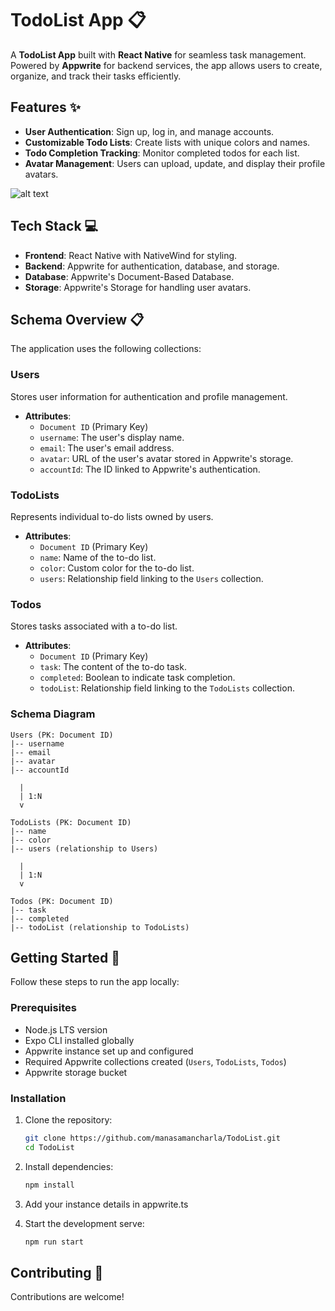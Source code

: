 # TodoList App 📋

A **TodoList App** built with **React Native** for seamless task management. Powered by **Appwrite** for backend services, the app allows users to create, organize, and track their tasks efficiently.

## Features ✨

- **User Authentication**: Sign up, log in, and manage accounts.
- **Customizable Todo Lists**: Create lists with unique colors and names.
- **Todo Completion Tracking**: Monitor completed todos for each list.
- **Avatar Management**: Users can upload, update, and display their profile avatars.

![alt text](https://github.com/manasamancharla/TodoList/assets/readme/screen1.jpg)

## Tech Stack 💻

- **Frontend**: React Native with NativeWind for styling.
- **Backend**: Appwrite for authentication, database, and storage.
- **Database**: Appwrite's Document-Based Database.
- **Storage**: Appwrite's Storage for handling user avatars.

## Schema Overview 📋

The application uses the following collections:

### **Users**

Stores user information for authentication and profile management.

- **Attributes**:
  - `Document ID` (Primary Key)
  - `username`: The user's display name.
  - `email`: The user's email address.
  - `avatar`: URL of the user's avatar stored in Appwrite's storage.
  - `accountId`: The ID linked to Appwrite's authentication.

### **TodoLists**

Represents individual to-do lists owned by users.

- **Attributes**:
  - `Document ID` (Primary Key)
  - `name`: Name of the to-do list.
  - `color`: Custom color for the to-do list.
  - `users`: Relationship field linking to the `Users` collection.

### **Todos**

Stores tasks associated with a to-do list.

- **Attributes**:
  - `Document ID` (Primary Key)
  - `task`: The content of the to-do task.
  - `completed`: Boolean to indicate task completion.
  - `todoList`: Relationship field linking to the `TodoLists` collection.

### Schema Diagram

```plaintext
Users (PK: Document ID)
|-- username
|-- email
|-- avatar
|-- accountId

  |
  | 1:N
  v

TodoLists (PK: Document ID)
|-- name
|-- color
|-- users (relationship to Users)

  |
  | 1:N
  v

Todos (PK: Document ID)
|-- task
|-- completed
|-- todoList (relationship to TodoLists)
```

## Getting Started 🚀

Follow these steps to run the app locally:

### Prerequisites

- Node.js LTS version
- Expo CLI installed globally
- Appwrite instance set up and configured
- Required Appwrite collections created (`Users`, `TodoLists`, `Todos`)
- Appwrite storage bucket

### Installation

1. Clone the repository:

   ```bash
   git clone https://github.com/manasamancharla/TodoList.git
   cd TodoList
   ```

2. Install dependencies:

   ```bash
   npm install
   ```

3. Add your instance details in appwrite.ts

4. Start the development serve:
   ```bash
   npm run start
   ```

## Contributing 🤝

Contributions are welcome!
